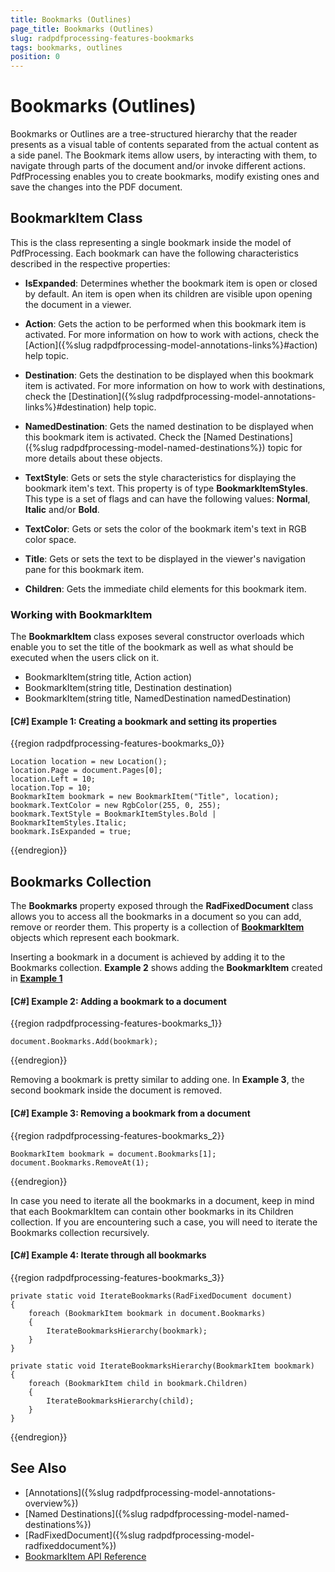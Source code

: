 ```yaml
---
title: Bookmarks (Outlines)
page_title: Bookmarks (Outlines)
slug: radpdfprocessing-features-bookmarks
tags: bookmarks, outlines
position: 0
---
```


# Bookmarks (Outlines) 

Bookmarks or Outlines are a tree-structured hierarchy that the reader presents as a visual table of contents separated from the actual content as a side panel. The Bookmark items allow users, by interacting with them, to navigate through parts of the document and/or invoke different actions. PdfProcessing enables you to create bookmarks, modify existing ones and save the changes into the PDF document.

## BookmarkItem Class

This is the class representing a single bookmark inside the model of PdfProcessing. Each bookmark can have the following characteristics described in the respective properties:

* **IsExpanded**: Determines whether the bookmark item is open or closed by default. An item is open when its children are visible upon opening the document in a viewer.

* **Action**: Gets the action to be performed when this bookmark item is activated. For more information on how to work with actions, check the [Action]({%slug radpdfprocessing-model-annotations-links%}#action) help topic.

* **Destination**: Gets the destination to be displayed when this bookmark item is activated. For more information on how to work with destinations, check the [Destination]({%slug radpdfprocessing-model-annotations-links%}#destination) help topic.

* **NamedDestination**: Gets the named destination to be displayed when this bookmark item is activated. Check the [Named Destinations]({%slug radpdfprocessing-model-named-destinations%}) topic for more details about these objects.

* **TextStyle**: Gets or sets the style characteristics for displaying the bookmark item's text. This property is of type **BookmarkItemStyles**. This type is a set of flags and can have the following values: **Normal**, **Italic** and/or **Bold**.

* **TextColor**: Gets or sets the color of the bookmark item's text in RGB color space.

* **Title**: Gets or sets the text to be displayed in the viewer's navigation pane for this bookmark item.

* **Children**: Gets the immediate child elements for this bookmark item.


### Working with BookmarkItem

The **BookmarkItem** class exposes several constructor overloads which enable you to set the title of the bookmark as well as what should be executed when the users click on it.

*  BookmarkItem(string title, Action action)
*  BookmarkItem(string title, Destination destination) 
*  BookmarkItem(string title, NamedDestination namedDestination)

<a name="example1"><a/>
#### **[C#] Example 1: Creating a bookmark and setting its properties**
{{region radpdfprocessing-features-bookmarks_0}}

    Location location = new Location();
    location.Page = document.Pages[0];
    location.Left = 10;
    location.Top = 10;
    BookmarkItem bookmark = new BookmarkItem("Title", location);
    bookmark.TextColor = new RgbColor(255, 0, 255);
    bookmark.TextStyle = BookmarkItemStyles.Bold | BookmarkItemStyles.Italic;
    bookmark.IsExpanded = true;
{{endregion}}


## Bookmarks Collection

The **Bookmarks** property exposed through the **RadFixedDocument** class allows you to access all the bookmarks in a document so you can add, remove or reorder them. This property is a collection of [**BookmarkItem**](#bookmarkitem-class) objects which represent each bookmark.

Inserting a bookmark in a document is achieved by adding it to the Bookmarks collection. **Example 2** shows adding the **BookmarkItem** created in [**Example 1**](#example-1)

#### **[C#] Example 2: Adding a bookmark to a document**
{{region radpdfprocessing-features-bookmarks_1}}
    
    document.Bookmarks.Add(bookmark);
{{endregion}}

Removing a bookmark is pretty similar to adding one. In **Example 3**, the second bookmark inside the document is removed.

#### **[C#] Example 3: Removing a bookmark from a document**
{{region radpdfprocessing-features-bookmarks_2}}
    
    BookmarkItem bookmark = document.Bookmarks[1];
    document.Bookmarks.RemoveAt(1);
{{endregion}}
 
In case you need to iterate all the bookmarks in a document, keep in mind that each BookmarkItem can contain other bookmarks in its Children collection. If you are encountering such a case, you will need to iterate the Bookmarks collection recursively.
 
#### **[C#] Example 4: Iterate through all bookmarks**
{{region radpdfprocessing-features-bookmarks_3}}
    
    private static void IterateBookmarks(RadFixedDocument document)
    {
        foreach (BookmarkItem bookmark in document.Bookmarks)
        {
            IterateBookmarksHierarchy(bookmark);
        }
    }

    private static void IterateBookmarksHierarchy(BookmarkItem bookmark)
    {
        foreach (BookmarkItem child in bookmark.Children)
        {
            IterateBookmarksHierarchy(child);
        }
    }
{{endregion}}


## See Also

* [Annotations]({%slug radpdfprocessing-model-annotations-overview%})
* [Named Destinations]({%slug radpdfprocessing-model-named-destinations%})
* [RadFixedDocument]({%slug radpdfprocessing-model-radfixeddocument%})
* [BookmarkItem API Reference](https://docs.telerik.com/devtools/document-processing/api/Telerik.Windows.Documents.Fixed.Model.Navigation.BookmarkItem.html)
